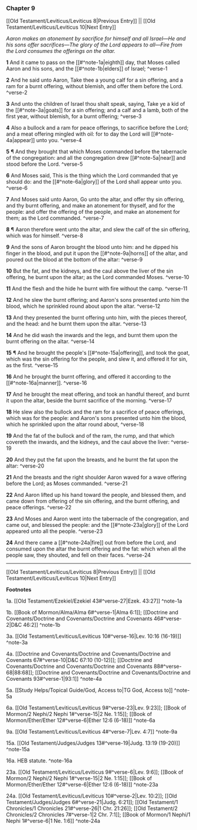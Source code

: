 ### Chapter 9

[[Old Testament/Leviticus/Leviticus 8|Previous Entry]]  ||  [[Old Testament/Leviticus/Leviticus 10|Next Entry]]

*Aaron makes an atonement by sacrifice for himself and all Israel—He and his sons offer sacrifices—The glory of the Lord appears to all—Fire from the Lord consumes the offerings on the altar.*

**1**  And it came to pass on the [[#^note-1a|eighth]] day, that Moses called Aaron and his sons, and the [[#^note-1b|elders]] of Israel; ^verse-1

**2**  And he said unto Aaron, Take thee a young calf for a sin offering, and a ram for a burnt offering, without blemish, and offer them before the Lord. ^verse-2

**3**  And unto the children of Israel thou shalt speak, saying, Take ye a kid of the [[#^note-3a|goats]] for a sin offering; and a calf and a lamb, both of the first year, without blemish, for a burnt offering; ^verse-3

**4**  Also a bullock and a ram for peace offerings, to sacrifice before the Lord; and a meat offering mingled with oil: for to day the Lord will [[#^note-4a|appear]] unto you. ^verse-4

**5**  ¶ And they brought that which Moses commanded before the tabernacle of the congregation: and all the congregation drew [[#^note-5a|near]] and stood before the Lord. ^verse-5

**6**  And Moses said, This is the thing which the Lord commanded that ye should do: and the [[#^note-6a|glory]] of the Lord shall appear unto you. ^verse-6

**7**  And Moses said unto Aaron, Go unto the altar, and offer thy sin offering, and thy burnt offering, and make an atonement for thyself, and for the people: and offer the offering of the people, and make an atonement for them; as the Lord commanded. ^verse-7

**8**  ¶ Aaron therefore went unto the altar, and slew the calf of the sin offering, which was for himself. ^verse-8

**9**  And the sons of Aaron brought the blood unto him: and he dipped his finger in the blood, and put it upon the [[#^note-9a|horns]] of the altar, and poured out the blood at the bottom of the altar: ^verse-9

**10**  But the fat, and the kidneys, and the caul above the liver of the sin offering, he burnt upon the altar; as the Lord commanded Moses. ^verse-10

**11**  And the flesh and the hide he burnt with fire without the camp. ^verse-11

**12**  And he slew the burnt offering; and Aaron's sons presented unto him the blood, which he sprinkled round about upon the altar. ^verse-12

**13**  And they presented the burnt offering unto him, with the pieces thereof, and the head: and he burnt them upon the altar. ^verse-13

**14**  And he did wash the inwards and the legs, and burnt them upon the burnt offering on the altar. ^verse-14

**15**  ¶ And he brought the people's [[#^note-15a|offering]], and took the goat, which was the sin offering for the people, and slew it, and offered it for sin, as the first. ^verse-15

**16**  And he brought the burnt offering, and offered it according to the [[#^note-16a|manner]]. ^verse-16

**17**  And he brought the meat offering, and took an handful thereof, and burnt it upon the altar, beside the burnt sacrifice of the morning. ^verse-17

**18**  He slew also the bullock and the ram for a sacrifice of peace offerings, which was for the people: and Aaron's sons presented unto him the blood, which he sprinkled upon the altar round about, ^verse-18

**19**  And the fat of the bullock and of the ram, the rump, and that which covereth the inwards, and the kidneys, and the caul above the liver: ^verse-19

**20**  And they put the fat upon the breasts, and he burnt the fat upon the altar: ^verse-20

**21**  And the breasts and the right shoulder Aaron waved for a wave offering before the Lord; as Moses commanded. ^verse-21

**22**  And Aaron lifted up his hand toward the people, and blessed them, and came down from offering of the sin offering, and the burnt offering, and peace offerings. ^verse-22

**23**  And Moses and Aaron went into the tabernacle of the congregation, and came out, and blessed the people: and the [[#^note-23a|glory]] of the Lord appeared unto all the people. ^verse-23

**24**  And there came a [[#^note-24a|fire]] out from before the Lord, and consumed upon the altar the burnt offering and the fat: which when all the people saw, they shouted, and fell on their faces. ^verse-24


---
[[Old Testament/Leviticus/Leviticus 8|Previous Entry]]  ||  [[Old Testament/Leviticus/Leviticus 10|Next Entry]]


**Footnotes**


1a. [[Old Testament/Ezekiel/Ezekiel 43#^verse-27|Ezek. 43:27]] ^note-1a

1b. [[Book of Mormon/Alma/Alma 6#^verse-1|Alma 6:1]]; [[Doctrine and Covenants/Doctrine and Covenants/Doctrine and Covenants 46#^verse-2|D&C 46:2]] ^note-1b

3a. [[Old Testament/Leviticus/Leviticus 10#^verse-16|Lev. 10:16 (16-19)]] ^note-3a

4a. [[Doctrine and Covenants/Doctrine and Covenants/Doctrine and Covenants 67#^verse-10|D&C 67:10 (10-12)]]; [[Doctrine and Covenants/Doctrine and Covenants/Doctrine and Covenants 88#^verse-68|88:68]]; [[Doctrine and Covenants/Doctrine and Covenants/Doctrine and Covenants 93#^verse-1|93:1]] ^note-4a

5a. [[Study Helps/Topical Guide/God, Access to|TG God, Access to]] ^note-5a

6a. [[Old Testament/Leviticus/Leviticus 9#^verse-23|Lev. 9:23]]; [[Book of Mormon/2 Nephi/2 Nephi 1#^verse-15|2 Ne. 1:15]]; [[Book of Mormon/Ether/Ether 12#^verse-6|Ether 12:6 (6-18)]] ^note-6a

9a. [[Old Testament/Leviticus/Leviticus 4#^verse-7|Lev. 4:7]] ^note-9a

15a. [[Old Testament/Judges/Judges 13#^verse-19|Judg. 13:19 (19-20)]] ^note-15a

16a. HEB statute. ^note-16a

23a. [[Old Testament/Leviticus/Leviticus 9#^verse-6|Lev. 9:6]]; [[Book of Mormon/2 Nephi/2 Nephi 1#^verse-15|2 Ne. 1:15]]; [[Book of Mormon/Ether/Ether 12#^verse-6|Ether 12:6 (6-18)]] ^note-23a

24a. [[Old Testament/Leviticus/Leviticus 10#^verse-2|Lev. 10:2]]; [[Old Testament/Judges/Judges 6#^verse-21|Judg. 6:21]]; [[Old Testament/1 Chronicles/1 Chronicles 21#^verse-26|1 Chr. 21:26]]; [[Old Testament/2 Chronicles/2 Chronicles 7#^verse-1|2 Chr. 7:1]]; [[Book of Mormon/1 Nephi/1 Nephi 1#^verse-6|1 Ne. 1:6]] ^note-24a